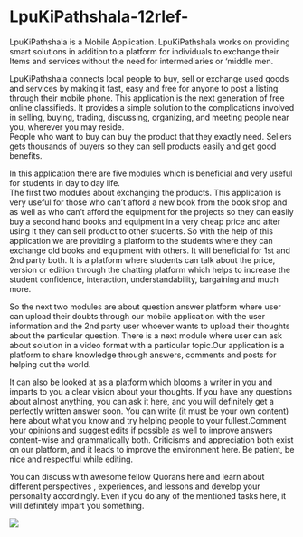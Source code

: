 # LpuKiPathshala-12rlef-


LpuKiPathshala is a Mobile Application. LpuKiPathshala works on providing smart solutions in addition to a platform for individuals to exchange their Items and services without the need for intermediaries or ‘middle men. 

LpuKiPathshala connects local people to buy, sell or exchange used goods and services by making it fast, easy and free for anyone to post a listing through their mobile phone. This application is the next generation of free online classifieds. It provides a simple solution to the complications involved in selling, buying, trading, discussing, organizing, and meeting people near you, wherever you may reside.  
People who want to buy can buy the product that they exactly need. Sellers gets thousands of buyers so they can sell products easily and get good benefits.  


In this application there are five modules which is beneficial and very useful for students in day to day life.   
The first two modules about exchanging the products. This application  is very useful for those who can’t afford a new book from the book shop and as well as who can’t afford the equipment for the projects so they can easily buy a second hand books and equipment in a very cheap price and after using it they can sell product to other students. So with the help of this application we are providing a platform to the students where they can exchange old books and equipment with others. It will beneficial for 1st and 2nd party both. It is a platform where students can talk about the price, version or edition through the chatting platform which helps to increase the student confidence, interaction, understandability, bargaining and much more.  

So the next two modules are about question answer platform where user can upload their doubts through our mobile application with the user information and the 2nd party user whoever wants to upload their thoughts about the particular question. There is a next module where user can ask about solution in a video format with a particular topic.Our application is a platform to share knowledge through answers, comments and posts for helping out the world. 

It can also be looked at as a platform which blooms a writer in you and imparts to you a clear vision about your thoughts. If you have any questions about almost anything, you can ask it here, and you will definitely get a perfectly written answer soon. You can write (it must be your own content) here about what you know and try helping people to your fullest.Comment your opinions and suggest edits if possible as well to improve answers content-wise and grammatically both. Criticisms and appreciation both exist on our platform, and it leads to improve the environment here. Be patient, be nice and respectful while editing.

You can discuss with awesome fellow Quorans here and learn about different perspectives , experiences, and lessons and develop your personality accordingly. Even if you do any of the mentioned tasks here, it will definitely impart you something. 
  
  
  
  <img src="https://drive.google.com/file/d/12O4hIGMKvuqYNdkbT3WZzFNMGbVtUyfy/view?usp=sharing">
